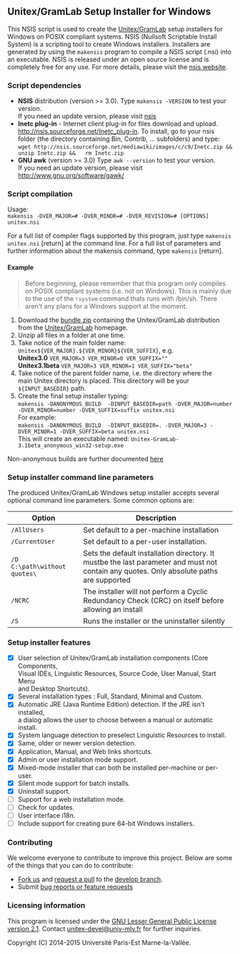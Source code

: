 ## Unitex/GramLab Setup Installer for Windows

This NSIS script is used to create the [Unitex/GramLab][unitex] setup installers
for Windows on POSIX compliant systems. NSIS (Nullsoft Scriptable
Install System) is a scripting tool to create Windows installers.
Installers are generated by using the `makensis` program to compile a
NSIS script (.nsi) into an executable. NSIS is released under an open
source license and is completely free for any use. For more details,
please visit the [nsis website][nsis].

### Script dependencies
- **NSIS** distribution (version >= 3.0). Type `makensis -VERSION` to test your version.  
  If you need an update version, please visit [nsis]
- **Inetc plug-in** - Internet client plug-in for files download and upload.  
  http://nsis.sourceforge.net/Inetc_plug-in. To install, go to your nsis  
  folder (the directory containing Bin, Contrib, ... subfolders) and type:  
  `wget http://nsis.sourceforge.net/mediawiki/images/c/c9/Inetc.zip &&  
  unzip Inetc.zip &&  
  rm Inetc.zip`
- **GNU awk** (version >= 3.0) Type `awk --version` to test your version.  
  If you need an update version, please visit http://www.gnu.org/software/gawk/

### Script compilation
Usage:  
 `makensis -DVER_MAJOR=# -DVER_MINOR=# -DVER_REVISION=# [OPTIONS] unitex.nsi`

For a full list of compiler flags supported by this program, just type
`makensis unitex.nsi` [return] at the command line. For a full list of
parameters and further information about the makensis command, type
`makensis` [return]. 

#### Example

> Before beginning, please remember that this program only compiles on
> POSIX compliant systems (i.e. not on Windows). This is mainly due to the use
> of the `!system` command thats runs with /bin/sh. There aren't any plans for
> a Windows support at the moment.

1. Download the [bundle zip](http://www-igm.univ-mlv.fr/~unitex/zips/Unitex3.1beta.zip)
   containing the Unitex/GramLab distribution from the [Unitex/GramLab][unitex] homepage.
2. Unzip all files in a folder at one time.
3. Take notice of the main folder name:  
   `Unitex${VER_MAJOR}.${VER_MINOR}${VER_SUFFIX}`, e.g.  
   **Unitex3.0**      `VER_MAJOR=3 VER_MINOR=0 VER_SUFFIX=""`  
   **Unitex3.1beta**  `VER_MAJOR=3 VER_MINOR=1 VER_SUFFIX="beta"`
4. Take notice of the parent folder name, i.e. the directory where the  
   main Unitex directory is placed. This directory will be your `${INPUT_BASEDIR}` path.
5. Create the final setup installer typing:  
   `makensis -DANONYMOUS_BUILD  -DINPUT_BASEDIR=path -DVER_MAJOR=number -DVER_MINOR=number -DVER_SUFFIX=suffix unitex.nsi`  
   For example:  
   `makensis -DANONYMOUS_BUILD  -DINPUT_BASEDIR=. -DVER_MAJOR=3 -DVER_MINOR=1 -DVER_SUFFIX=beta unitex.nsi`  
   This will create an executable named: `Unitex-GramLab-3.1beta_anonymous_win32-setup.exe`

Non-anonymous builds are further documented [here](unitex.nsi)

### Setup installer command line parameters

The produced Unitex/GramLab Windows setup installer accepts several optional
command line parameters. Some common options are:

| Option                     | Description                                           |
| -------------------------- | ----------------------------------------------------- |
| `/AllUsers`                  | Set default to a per-machine installation             |
| `/CurrentUser`               | Set default to a per-user installation.               |
| `/D C:\path\without quotes\` | Sets the default installation directory. It mustbe the last parameter and must not contain any quotes. Only absolute paths are supported|
| `/NCRC`                      | The installer will not perform a Cyclic Redundancy Check (CRC) on itself before allowing an install     |
| `/S`                         | Runs the installer or the uninstaller silently        |

### Setup installer features

 - [x] User selection of Unitex/GramLab installation components (Core Components,  
   Visual IDEs, Linguistic Resources, Source Code, User Manual, Start Menu  
   and Desktop Shortcuts).
 - [x] Several installation types : Full, Standard, Minimal and Custom.
 - [x] Automatic JRE (Java Runtime Edition) detection. If the JRE isn't installed,  
   a dialog allows the user to choose between a manual or automatic install.  
 - [x] System language detection to preselect Linguistic Resources to install.
 - [x] Same, older or newer version detection.
 - [x] Application, Manual, and Web links shortcuts.
 - [x] Admin or user installation mode support.
 - [x] Mixed-mode installer that can both be installed per-machine or per-user.
 - [x] Silent mode support for batch installs.
 - [x] Uninstall support.
 - [ ] Support for a web installation mode. 
 - [ ] Check for updates.
 - [ ] User interface i18n.
 - [ ] Include support for creating pure 64-bit Windows installers.

### Contributing

We welcome everyone to contribute to improve this project. Below are some of the
things that you can do to contribute:

-  [Fork us](https://github.com/UnitexGramLab/unitex-packaging-windows/fork) and [request a pull](https://github.com/UnitexGramLab/unitex-packaging-windows/pulls) to the [develop branch](https://github.com/UnitexGramLab/unitex-packaging-windows/tree/develop).
-  Submit [bug reports or feature requests](https://github.com/UnitexGramLab/unitex-packaging-windows/issues)

### Licensing information
This program is licensed under the [GNU Lesser General Public License version 2.1](/LICENSE). Contact unitex-devel@univ-mlv.fr for further inquiries.

Copyright (C) 2014-2015 Université Paris-Est Marne-la-Vallée. 

[nsis]:   http://nsis.sourceforge.net
[unitex]: http://unitexgramlab.org

